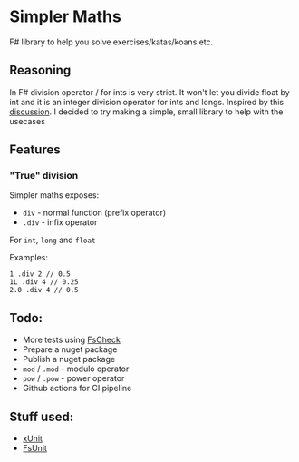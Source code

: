 # Simpler Maths

F# library to help you solve exercises/katas/koans etc.

## Reasoning

In F# division operator / for ints is very strict. It won't let you divide float by int and it is an integer division operator for ints and longs.
Inspired by this [discussion](https://github.com/fsharp/fslang-suggestions/issues/1161). I decided to try making a simple, small library to help with the usecases

## Features

### "True" division

Simpler maths exposes:

* ```div``` - normal function (prefix operator)
* ```.div``` - infix operator

For ```int```, ```long``` and ```float```

Examples:

```
1 .div 2 // 0.5
1L .div 4 // 0.25
2.0 .div 4 // 0.5
```

## Todo:

* More tests using [FsCheck](https://fscheck.github.io/FsCheck/)
* Prepare a nuget package
* Publish a nuget package
* ```mod``` / ```.mod``` - modulo operator
* ```pow``` / ```.pow``` - power operator
* Github actions for CI pipeline

## Stuff used:

* [xUnit](https://xunit.net/)
* [FsUnit](https://fsprojects.github.io/FsUnit/)